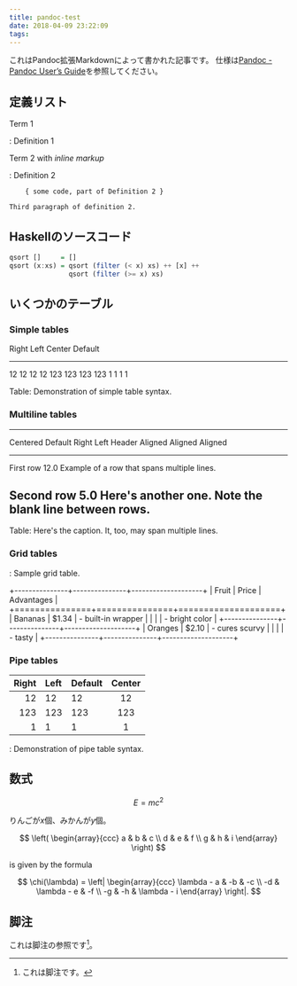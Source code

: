 ```yaml
---
title: pandoc-test
date: 2018-04-09 23:22:09
tags:
---
```


これはPandoc拡張Markdownによって書かれた記事です。
仕様は[Pandoc - Pandoc User’s Guide](http://pandoc.org/MANUAL.html#pandocs-markdown)を参照してください。

## 定義リスト

Term 1

:   Definition 1

Term 2 with *inline markup*

:   Definition 2

        { some code, part of Definition 2 }

    Third paragraph of definition 2.

## Haskellのソースコード

```haskell
qsort []     = []
qsort (x:xs) = qsort (filter (< x) xs) ++ [x] ++
               qsort (filter (>= x) xs)
```

## いくつかのテーブル

### Simple tables

Right     Left     Center     Default
-------     ------ ----------   -------
   12     12        12            12
  123     123       123          123
    1     1          1             1

Table:  Demonstration of simple table syntax.

### Multiline tables

-------------------------------------------------------------
 Centered   Default           Right Left
  Header    Aligned         Aligned Aligned
----------- ------- --------------- -------------------------
   First    row                12.0 Example of a row that
                                    spans multiple lines.

  Second    row                 5.0 Here's another one. Note
                                    the blank line between
                                    rows.
-------------------------------------------------------------

Table: Here's the caption. It, too, may span
multiple lines.

### Grid tables

: Sample grid table.

+---------------+---------------+--------------------+
| Fruit         | Price         | Advantages         |
+===============+===============+====================+
| Bananas       | $1.34         | - built-in wrapper |
|               |               | - bright color     |
+---------------+---------------+--------------------+
| Oranges       | $2.10         | - cures scurvy     |
|               |               | - tasty            |
+---------------+---------------+--------------------+

### Pipe tables

| Right | Left | Default | Center |
|------:|:-----|---------|:------:|
|   12  |  12  |    12   |    12  |
|  123  |  123 |   123   |   123  |
|    1  |    1 |     1   |     1  |

  : Demonstration of pipe table syntax.

## 数式

$$
E = mc^2
$$

りんごが$x$個、みかんが$y$個。

$$
\left( \begin{array}{ccc}
a & b & c \\
d & e & f \\
g & h & i
\end{array} \right)
$$

is given by the formula

$$
\chi(\lambda) = \left| \begin{array}{ccc}
\lambda - a & -b & -c \\
-d & \lambda - e & -f \\
-g & -h & \lambda - i
\end{array} \right|.
$$

## 脚注

これは脚注の参照です[^1]。

[^1]: これは脚注です。